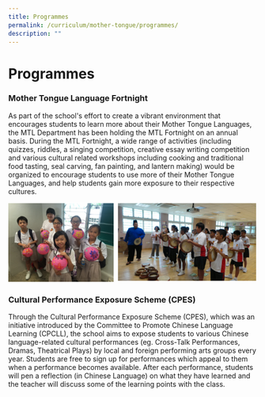 ```yaml
---
title: Programmes
permalink: /curriculum/mother-tongue/programmes/
description: ""
---
```

Programmes
==========

### Mother Tongue Language Fortnight

As part of the school's effort to create a vibrant environment that encourages students to learn more about their Mother Tongue Languages, the MTL Department has been holding the MTL Fortnight on an annual basis. During the MTL Fortnight, a wide range of activities (including quizzes, riddles, a singing competition, creative essay writing competition and various cultural related workshops including cooking and traditional food tasting, seal carving, fan painting, and lantern making) would be organized to encourage students to use more of their Mother Tongue Languages, and help students gain more exposure to their respective cultures.

![Mother Tongue Language Fortnight](/images/Mother%20Tongue%20Langauge%20Fortnight.png)

### Cultural Performance Exposure Scheme (CPES)

Through the Cultural Performance Exposure Scheme (CPES), which was an initiative introduced by the Committee to Promote Chinese Language Learning (CPCLL), the school aims to expose students to various Chinese language-related cultural performances (eg. Cross-Talk Performances, Dramas, Theatrical Plays) by local and foreign performing arts groups every year. Students are free to sign up for performances which appeal to them when a performance becomes available. After each performance, students will pen a reflection (in Chinese Language) on what they have learned and the teacher will discuss some of the learning points with the class.